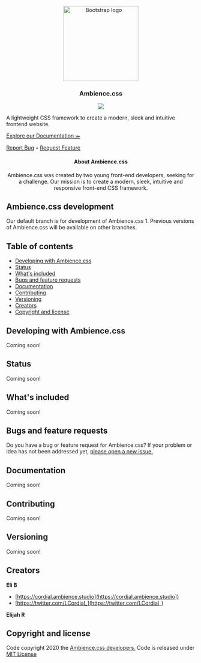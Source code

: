 <p align="center">
  <a href="#">
    <img src="https://github.com/Ambience-Studios/assets/blob/main/ambiencetransparent.png" alt="Bootstrap logo" width="200" height="200">
  </a>
<p>

<h3 align="center">Ambience.css</h3>

<p align="center">
  <img src="https://img.shields.io/github/license/Ambience-Studios/ambience.css">
</p>

<p align="center">
  
  A lightweight CSS framework to create a modern, sleek and intuitive frontend website.

  <a href="#">Explore our Documentation ⪼</a>
  
  <a href="https://github.com/Ambience-Studios/ambience.css/issues/new?assignees=&labels=&template=bug_report.md&title=Bug+Report">Report Bug</a>
  ◦
  <a href="https://github.com/Ambience-Studios/ambience.css/issues/new?assignees=&labels=&template=feature_request.md&title=Feature+request">Request Feature</a>
  
</p>

<h4 align="center">About Ambience.css</h4>
<p align="center">Ambience.css was created by two young front-end developers, seeking for a challenge. Our mission is to create a modern, sleek, intuitive and responsive front-end CSS framework.</p>

## Ambience.css development
Our default branch is for development of Ambience.css 1. Previous versions of Ambience.css will be available on other branches.
## Table of contents
- [Developing with Ambience.css](#developing-with-ambiencecss)
- [Status](#status)
- [What's included](#whats-included)
- [Bugs and feature requests](#bugs-and-feature-requests)
- [Documentation](#documentation)
- [Contributing](#contributing)
- [Versioning](#versioning)
- [Creators](#creators)
- [Copyright and license](#copyright-and-license)

## Developing with Ambience.css
Coming soon!

## Status
Coming soon!


## What's included
Coming soon!


## Bugs and feature requests
Do you have a bug or feature request for Ambience.css? If your problem or idea has not been addressed yet, [please open a new issue.](https://github.com/Ambience-Studios/ambience.css/issues/new/choose)

## Documentation
Coming soon!

## Contributing
Coming soon!

## Versioning
Coming soon!

## Creators

**Eli B**

- [https://cordial.ambience.studio](https://cordial.ambience.studio])
- [https://twitter.com/LCordial_](https://twitter.com/LCordial_)


**Elijah R**

## Copyright and license
Code copyright 2020 the [Ambience.css developers.](https://github.com/Ambience-Studios/ambience.css/graphs/contributors) Code is released under [MIT License](https://github.com/Ambience-Studios/ambience.css/blob/main/LICENSE)
